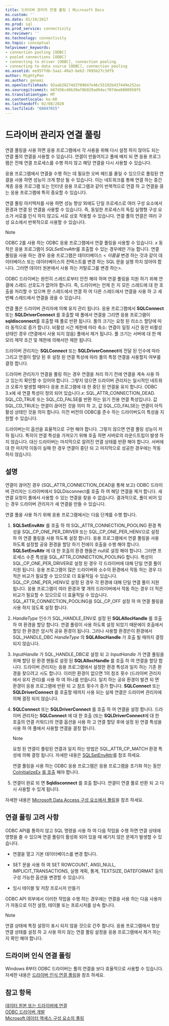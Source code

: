 ```yaml
---
title: 드라이버 관리자 연결 풀링 | Microsoft Docs
ms.custom: ''
ms.date: 01/19/2017
ms.prod: sql
ms.prod_service: connectivity
ms.reviewer: ''
ms.technology: connectivity
ms.topic: conceptual
helpviewer_keywords:
- connection pooling [ODBC]
- pooled connections [ODBC]
- connecting to driver [ODBC], connection pooling
- connecting to data source [ODBC], connection pooling
ms.assetid: ee95ffdb-5aa1-49a3-beb2-7695b27c3df9
author: MightyPen
ms.author: genemi
ms.openlocfilehash: 92aab28274d3709047e46c55192b437449e252ac
ms.sourcegitcommit: b87d36c46b39af8b929ad94ec707dee8800950f5
ms.translationtype: MT
ms.contentlocale: ko-KR
ms.lasthandoff: 02/08/2020
ms.locfileid: "68047015"
---
```

# <a name="driver-manager-connection-pooling"></a>드라이버 관리자 연결 풀링
연결 풀링을 사용 하면 응용 프로그램에서 각 사용을 위해 다시 설정 하지 않아도 되는 연결 풀의 연결을 사용할 수 있습니다. 연결이 만들어지고 풀에 배치 되 면 응용 프로그램은 전체 연결 프로세스를 수행 하지 않고 해당 연결을 다시 사용할 수 있습니다.  
  
 응용 프로그램에서 연결을 수행 하는 데 필요한 오버 헤드를 줄일 수 있으므로 풀링된 연결을 사용 하면 성능이 크게 향상 될 수 있습니다. 이는 네트워크를 통해 연결 하는 중간 계층 응용 프로그램 또는 인터넷 응용 프로그램과 같이 반복적으로 연결 하 고 연결을 끊는 응용 프로그램에 특히 중요할 수 있습니다.  
  
 연결 풀링 아키텍처를 사용 하면 성능 향상 외에도 단일 프로세스로 여러 구성 요소에서 환경과 연결 된 연결을 사용할 수 있습니다. 즉, 동일한 프로세스의 독립 실행형 구성 요소가 서로를 인식 하지 않고도 서로 상호 작용할 수 있습니다. 연결 풀의 연결은 여러 구성 요소에서 반복적으로 사용할 수 있습니다.  
  
> [!NOTE]
>  ODBC 2를 사용 하는 ODBC 응용 프로그램에서 연결 풀링을 사용할 수 있습니다. *x* 동작은 응용 프로그램이 *SQLSetEnvAttr*를 호출할 수 있는 경우에만 가능 합니다. 연결 풀링을 사용 하는 경우 응용 프로그램은 데이터베이스 \< *이름을* 변경 하는 것과 같이 데이터베이스 또는 데이터베이스의 컨텍스트를 변경 하는 SQL 문을 실행 하지 않아야 합니다. 그러면 데이터 원본에서 사용 하는 카탈로그를 변경 하는>.  


 ODBC 드라이버는 완전히 스레드로부터 안전 해야 하며 연결 풀링을 지원 하기 위해 연결에 스레드 선호도가 없어야 합니다. 즉, 드라이버는 언제 든 지 모든 스레드에 대 한 호출을 처리할 수 있으며 한 스레드에서 연결 하 여 다른 스레드에서 연결을 사용 하 고 세 번째 스레드에서 연결을 끊을 수 있습니다.  
  
 연결 풀은 드라이버 관리자에 의해 유지 관리 됩니다. 응용 프로그램에서 **SQLConnect** 또는 **SQLDriverConnect** 를 호출할 때 풀에서 연결을 그리면 응용 프로그램이 **sqldisconnect**를 호출할 때 풀로 반환 됩니다. 풀의 크기는 요청 된 리소스 할당에 따라 동적으로 증가 합니다. 비활성 시간 제한에 따라 축소: 연결이 일정 시간 동안 비활성 상태인 경우 (연결에서 사용 되지 않음) 풀에서 제거 됩니다. 풀 크기는 서버에 대 한 메모리 제약 조건 및 제한에 의해서만 제한 됩니다.  
  
 드라이버 관리자는 **SQLConnect** 또는 **SQLDriverConnect**에 전달 된 인수에 따라 그리고 연결이 할당 된 후 설정 된 연결 특성에 따라 풀의 특정 연결을 사용할지 여부를 결정 합니다.  
  
 드라이버 관리자가 연결을 풀링 하는 경우 연결을 처리 하기 전에 연결을 계속 사용 하 고 있는지 확인할 수 있어야 합니다. 그렇지 않으면 드라이버 관리자는 일시적인 네트워크 오류가 발생할 때마다 응용 프로그램에 대 한 중단 된 연결을 유지 합니다. ODBC 3.x에 새 연결 특성이 정의 되어 있습니다.*x*: SQL_ATTR_CONNECTION_DEAD. SQL_CD_TRUE 또는 SQL_CD_FALSE를 반환 하는 읽기 전용 연결 특성입니다. 값 SQL_CD_TRUE는 연결이 끊어진 것을 의미 하 고, 값 SQL_CD_FALSE는 연결이 아직 활성 상태인 것을 의미 합니다. 이전 버전의 ODBC를 준수 하는 드라이버도이 특성을 지원할 수 있습니다.  
  
 드라이버는이 옵션을 효율적으로 구현 해야 합니다. 그렇지 않으면 연결 풀링 성능이 저하 됩니다. 특히이 연결 특성을 가져오기 위해 호출 하면 서버로의 라운드트립이 발생 하지 않습니다. 대신 드라이버는 마지막으로 알려진 연결 상태를 반환 해야 합니다. 서버에 대 한 마지막 이동이 실패 한 경우 연결이 중단 되 고 마지막으로 성공한 경우에는 작동 하지 않습니다.  
  
## <a name="remarks"></a>설명  
 연결이 끊어진 경우 (SQL_ATTR_CONNECTION_DEAD을 통해 보고) ODBC 드라이버 관리자는 드라이버에서 SQLDisconnect를 호출 하 여 해당 연결을 제거 합니다. 새 연결 요청이 풀에서 사용할 수 있는 연결을 찾을 수 없습니다. 결과적으로, 풀이 비어 있는 경우 드라이버 관리자가 새 연결을 만들 수 있습니다.  
  
 연결 풀을 사용 하기 위해 응용 프로그램에서는 다음 단계를 수행 합니다.  
  
1.  **SQLSetEnvAttr** 를 호출 하 여 SQL_ATTR_CONNECTION_POOLING 환경 특성을 SQL_CP_ONE_PER_DRIVER 또는 SQL_CP_ONE_PER_HENV으로 설정 하 여 연결 풀링을 사용 하도록 설정 합니다. 응용 프로그램에서 연결 풀링을 사용 하도록 설정할 공유 환경을 할당 하기 전에이 호출을 수행 해야 합니다. **SQLSetEnvAttr** 에 대 한 호출의 환경 핸들은 null로 설정 해야 합니다. 그러면 프로세스 수준 특성을 SQL_ATTR_CONNECTION_POOLING 합니다. 특성이 SQL_CP_ONE_PER_DRIVER로 설정 된 경우 각 드라이버에 대해 단일 연결 풀이 지원 됩니다. 응용 프로그램이 많은 드라이버와 소수의 환경에서 작동 하는 경우 더 적은 비교가 필요할 수 있으므로 더 효율적일 수 있습니다. SQL_CP_ONE_PER_HENV로 설정 된 경우 각 환경에 대해 단일 연결 풀이 지원 됩니다. 응용 프로그램이 여러 환경과 몇 개의 드라이버에서 작동 하는 경우 더 적은 비교가 필요할 수 있으므로 더 효율적일 수 있습니다. SQL_ATTR_CONNECTION_POOLING을 SQL_CP_OFF 설정 하 여 연결 풀링을 사용 하지 않도록 설정 합니다.  
  
2.  *HandleType* 인수가 SQL_HANDLE_ENV로 설정 된 **SQLAllocHandle** 를 호출 하 여 환경을 할당 합니다. 연결 풀링이 사용 하도록 설정 되었기 때문에이 호출에서 할당 한 환경은 암시적 공유 환경이 됩니다. 그러나 사용할 환경은이 환경에서 SQL_HANDLE_DBC *HandleType* 의 **SQLAllocHandle** 가 호출 될 때까지 결정 되지 않습니다.  
  
3.  *InputHandle* 가 SQL_HANDLE_DBC로 설정 되 고 *InputHandle* 가 연결 풀링을 위해 할당 된 환경 핸들로 설정 된 **SQLAllocHandle** 를 호출 하 여 연결을 할당 합니다. 드라이버 관리자는 응용 프로그램에서 설정한 환경 특성과 일치 하는 기존 환경을 찾으려고 시도 합니다. 이러한 환경이 없으면 1의 참조 횟수 (드라이버 관리자에서 유지 관리)를 사용 하 여 하나를 만듭니다. 일치 하는 공유 환경이 발견 되 면 환경이 응용 프로그램에 반환 되 고 참조 횟수가 증가 합니다. **SQLConnect** 또는 **SQLDriverConnect** 를 호출할 때까지 사용 되는 실제 연결은 드라이버 관리자에 의해 결정 되지 않습니다.  
  
4.  **SQLConnect** 또는 **SQLDriverConnect** 를 호출 하 여 연결을 설정 합니다. 드라이버 관리자는 **SQLConnect** 에 대 한 호출 (또는 **SQLDriverConnect**에 대 한 호출의 연결 키워드)의 연결 옵션을 사용 하 고 연결 할당 후에 설정 된 연결 특성을 사용 하 여 풀에서 사용할 연결을 결정 합니다.  
  
    > [!NOTE]  
    >  요청 된 연결이 풀링된 연결과 일치 하는 방법은 SQL_ATTR_CP_MATCH 환경 특성에 의해 결정 됩니다. 자세한 내용은 [SQLSetEnvAttr](../../../odbc/reference/syntax/sqlsetenvattr-function.md)를 참조 하세요.  
  
     연결 풀링을 사용 하는 ODBC 응용 프로그램은 응용 프로그램을 초기화 하는 동안 [CoInitializeEx](https://go.microsoft.com/fwlink/?LinkID=116307) [를 호출](https://go.microsoft.com/fwlink/?LinkId=116310) 해야 합니다.  
  
5.  연결이 완료 되 면 **Sqldisconnect** 를 호출 합니다. 연결이 연결 풀로 반환 되 고 다시 사용할 수 있게 됩니다.  
  
 자세한 내용은 [Microsoft Data Access 구성 요소에서 풀링](https://go.microsoft.com/fwlink/?LinkId=120776)을 참조 하세요.  
  
## <a name="connection-pooling-considerations"></a>연결 풀링 고려 사항  
 ODBC API를 통하지 않고 SQL 명령을 사용 하 여 다음 작업을 수행 하면 연결 상태에 영향을 줄 수 있으며 연결 풀링이 활성화 되어 있을 때 예기치 않은 문제가 발생할 수 있습니다.  
  
-   연결을 열고 기본 데이터베이스를 변경 합니다.  
  
-   SET 문을 사용 하 여 SET ROWCOUNT, ANSI_NULL, IMPLICIT_TRANSACTIONS, 실행 계획, 통계, TEXTSIZE, DATEFORMAT 등의 구성 가능한 옵션을 변경할 수 있습니다.  
  
-   임시 테이블 및 저장 프로시저 만들기  
  
 ODBC API 외부에서 이러한 작업을 수행 하는 경우에는 연결을 사용 하는 다음 사용자가 자동으로 이전 설정, 테이블 또는 프로시저를 상속 합니다.  
  
> [!NOTE]  
>  연결 상태에 특정 설정이 표시 되지 않을 것으로 간주 합니다. 응용 프로그램에서 항상 연결 상태를 설정 하 고 사용 하지 않는 연결 풀링 설정을 응용 프로그램에서 제거 하는지 확인 해야 합니다.  
  
## <a name="driver-aware-connection-pooling"></a>드라이버 인식 연결 풀링  
 Windows 8부터 ODBC 드라이버는 풀의 연결을 보다 효율적으로 사용할 수 있습니다. 자세한 내용은 [드라이버 인식 연결 풀링](../../../odbc/reference/develop-app/driver-aware-connection-pooling.md)을 참조 하세요.  
  
## <a name="see-also"></a>참고 항목  
 [데이터 원본 또는 드라이버에 연결](../../../odbc/reference/develop-app/connecting-to-a-data-source-or-driver.md)   
 [ODBC 드라이버 개발](../../../odbc/reference/develop-driver/developing-an-odbc-driver.md)   
 [Microsoft 데이터 액세스 구성 요소의 풀링](https://go.microsoft.com/fwlink/?LinkId=120776)

